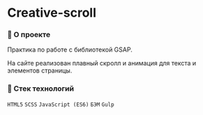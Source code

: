 # Creative-scroll

### :herb: О проекте
Практика по работе c библиотекой GSAP.

На сайте реализован плавный скролл и анимация для текста и элементов страницы.

### :herb: Стек технологий
`HTML5` `SCSS` `JavaScript (ES6)` `БЭМ` `Gulp`
